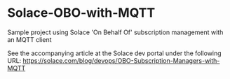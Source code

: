 # Solace-OBO-with-MQTT
Sample project using Solace 'On Behalf Of' subscription management with an MQTT client 

See the accompanying article at the Solace dev portal under the following URL:
https://solace.com/blog/devops/OBO-Subscription-Managers-with-MQTT
